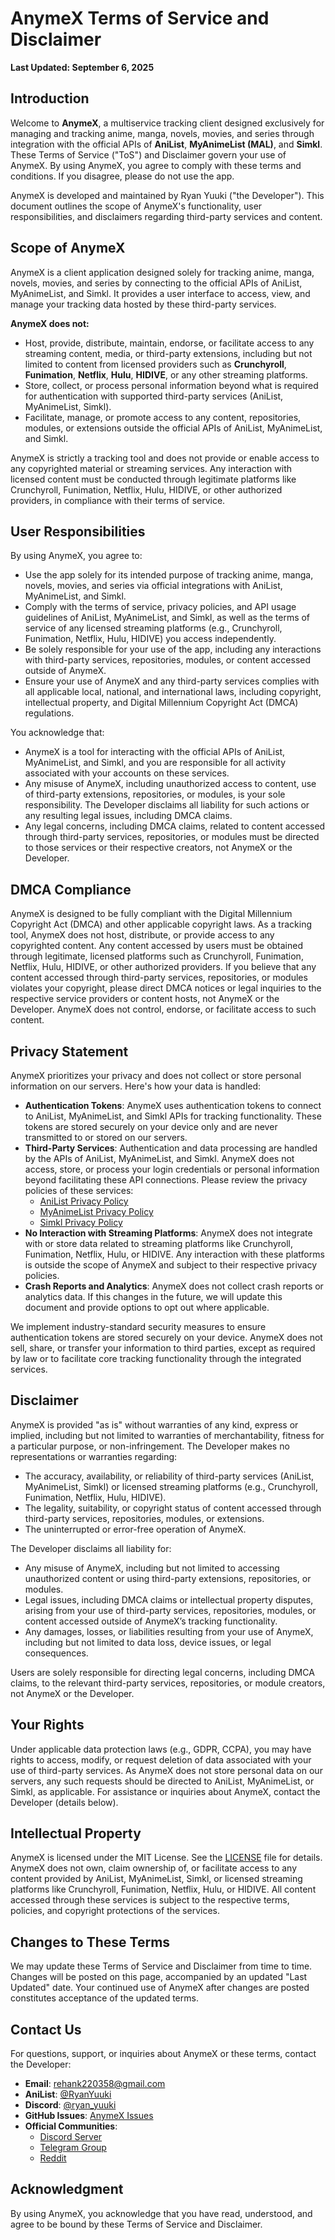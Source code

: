 # AnymeX Terms of Service and Disclaimer

**Last Updated: September 6, 2025**

## Introduction
Welcome to **AnymeX**, a multiservice tracking client designed exclusively for managing and tracking anime, manga, novels, movies, and series through integration with the official APIs of **AniList**, **MyAnimeList (MAL)**, and **Simkl**. These Terms of Service ("ToS") and Disclaimer govern your use of AnymeX. By using AnymeX, you agree to comply with these terms and conditions. If you disagree, please do not use the app.

AnymeX is developed and maintained by Ryan Yuuki ("the Developer"). This document outlines the scope of AnymeX's functionality, user responsibilities, and disclaimers regarding third-party services and content.

## Scope of AnymeX
AnymeX is a client application designed solely for tracking anime, manga, novels, movies, and series by connecting to the official APIs of AniList, MyAnimeList, and Simkl. It provides a user interface to access, view, and manage your tracking data hosted by these third-party services.

**AnymeX does not:**
- Host, provide, distribute, maintain, endorse, or facilitate access to any streaming content, media, or third-party extensions, including but not limited to content from licensed providers such as **Crunchyroll**, **Funimation**, **Netflix**, **Hulu**, **HIDIVE**, or any other streaming platforms.
- Store, collect, or process personal information beyond what is required for authentication with supported third-party services (AniList, MyAnimeList, Simkl).
- Facilitate, manage, or promote access to any content, repositories, modules, or extensions outside the official APIs of AniList, MyAnimeList, and Simkl.

AnymeX is strictly a tracking tool and does not provide or enable access to any copyrighted material or streaming services. Any interaction with licensed content must be conducted through legitimate platforms like Crunchyroll, Funimation, Netflix, Hulu, HIDIVE, or other authorized providers, in compliance with their terms of service.

## User Responsibilities
By using AnymeX, you agree to:
- Use the app solely for its intended purpose of tracking anime, manga, novels, movies, and series via official integrations with AniList, MyAnimeList, and Simkl.
- Comply with the terms of service, privacy policies, and API usage guidelines of AniList, MyAnimeList, and Simkl, as well as the terms of service of any licensed streaming platforms (e.g., Crunchyroll, Funimation, Netflix, Hulu, HIDIVE) you access independently.
- Be solely responsible for your use of the app, including any interactions with third-party services, repositories, modules, or content accessed outside of AnymeX.
- Ensure your use of AnymeX and any third-party services complies with all applicable local, national, and international laws, including copyright, intellectual property, and Digital Millennium Copyright Act (DMCA) regulations.

You acknowledge that:
- AnymeX is a tool for interacting with the official APIs of AniList, MyAnimeList, and Simkl, and you are responsible for all activity associated with your accounts on these services.
- Any misuse of AnymeX, including unauthorized access to content, use of third-party extensions, repositories, or modules, is your sole responsibility. The Developer disclaims all liability for such actions or any resulting legal issues, including DMCA claims.
- Any legal concerns, including DMCA claims, related to content accessed through third-party services, repositories, or modules must be directed to those services or their respective creators, not AnymeX or the Developer.

## DMCA Compliance
AnymeX is designed to be fully compliant with the Digital Millennium Copyright Act (DMCA) and other applicable copyright laws. As a tracking tool, AnymeX does not host, distribute, or provide access to any copyrighted content. Any content accessed by users must be obtained through legitimate, licensed platforms such as Crunchyroll, Funimation, Netflix, Hulu, HIDIVE, or other authorized providers. If you believe that any content accessed through third-party services, repositories, or modules violates your copyright, please direct DMCA notices or legal inquiries to the respective service providers or content hosts, not AnymeX or the Developer. AnymeX does not control, endorse, or facilitate access to such content.

## Privacy Statement
AnymeX prioritizes your privacy and does not collect or store personal information on our servers. Here's how your data is handled:
- **Authentication Tokens**: AnymeX uses authentication tokens to connect to AniList, MyAnimeList, and Simkl APIs for tracking functionality. These tokens are stored securely on your device only and are never transmitted to or stored on our servers.
- **Third-Party Services**: Authentication and data processing are handled by the APIs of AniList, MyAnimeList, and Simkl. AnymeX does not access, store, or process your login credentials or personal information beyond facilitating these API connections. Please review the privacy policies of these services:
  - [AniList Privacy Policy](https://anilist.co/terms)
  - [MyAnimeList Privacy Policy](https://myanimelist.net/about/privacy_policy)
  - [Simkl Privacy Policy](https://simkl.com/privacy/)
- **No Interaction with Streaming Platforms**: AnymeX does not integrate with or store data related to streaming platforms like Crunchyroll, Funimation, Netflix, Hulu, or HIDIVE. Any interaction with these platforms is outside the scope of AnymeX and subject to their respective privacy policies.
- **Crash Reports and Analytics**: AnymeX does not collect crash reports or analytics data. If this changes in the future, we will update this document and provide options to opt out where applicable.

We implement industry-standard security measures to ensure authentication tokens are stored securely on your device. AnymeX does not sell, share, or transfer your information to third parties, except as required by law or to facilitate core tracking functionality through the integrated services.

## Disclaimer
AnymeX is provided "as is" without warranties of any kind, express or implied, including but not limited to warranties of merchantability, fitness for a particular purpose, or non-infringement. The Developer makes no representations or warranties regarding:
- The accuracy, availability, or reliability of third-party services (AniList, MyAnimeList, Simkl) or licensed streaming platforms (e.g., Crunchyroll, Funimation, Netflix, Hulu, HIDIVE).
- The legality, suitability, or copyright status of content accessed through third-party services, repositories, modules, or extensions.
- The uninterrupted or error-free operation of AnymeX.

The Developer disclaims all liability for:
- Any misuse of AnymeX, including but not limited to accessing unauthorized content or using third-party extensions, repositories, or modules.
- Legal issues, including DMCA claims or intellectual property disputes, arising from your use of third-party services, repositories, modules, or content accessed outside of AnymeX’s tracking functionality.
- Any damages, losses, or liabilities resulting from your use of AnymeX, including but not limited to data loss, device issues, or legal consequences.

Users are solely responsible for directing legal concerns, including DMCA claims, to the relevant third-party services, repositories, or module creators, not AnymeX or the Developer.

## Your Rights
Under applicable data protection laws (e.g., GDPR, CCPA), you may have rights to access, modify, or request deletion of data associated with your use of third-party services. As AnymeX does not store personal data on our servers, any such requests should be directed to AniList, MyAnimeList, or Simkl, as applicable. For assistance or inquiries about AnymeX, contact the Developer (details below).

## Intellectual Property
AnymeX is licensed under the MIT License. See the [LICENSE](https://github.com/RyanYuuki/AnymeX/blob/main/LICENSE.md) file for details. AnymeX does not own, claim ownership of, or facilitate access to any content provided by AniList, MyAnimeList, Simkl, or licensed streaming platforms like Crunchyroll, Funimation, Netflix, Hulu, or HIDIVE. All content accessed through these services is subject to the respective terms, policies, and copyright protections of the services.

## Changes to These Terms
We may update these Terms of Service and Disclaimer from time to time. Changes will be posted on this page, accompanied by an updated "Last Updated" date. Your continued use of AnymeX after changes are posted constitutes acceptance of the updated terms.

## Contact Us
For questions, support, or inquiries about AnymeX or these terms, contact the Developer:
- **Email**: [rehank220358@gmail.com](mailto:rehank220358@gmail.com)
- **AniList**: [@RyanYuuki](https://anilist.co/user/5965508)
- **Discord**: [@ryan_yuuki](https://discord.com/users/535831876766793738)
- **GitHub Issues**: [AnymeX Issues](https://github.com/RyanYuuki/AnymeX/issues)
- **Official Communities**:
  - [Discord Server](https://discord.gg/5gAHhMvTcx)
  - [Telegram Group](https://t.me/AnymeX_Discussion)
  - [Reddit](https://www.reddit.com/r/AnymeX_/)

## Acknowledgment
By using AnymeX, you acknowledge that you have read, understood, and agree to be bound by these Terms of Service and Disclaimer.

